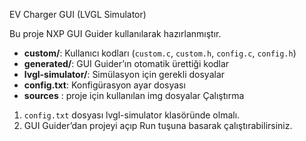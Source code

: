  EV Charger GUI (LVGL Simulator)

Bu proje NXP GUI Guider kullanılarak hazırlanmıştır.  
- **custom/**: Kullanıcı kodları (`custom.c`, `custom.h`, `config.c`, `config.h`)  
- **generated/**: GUI Guider’ın otomatik ürettiği kodlar  
- **lvgl-simulator/**: Simülasyon için gerekli dosyalar  
- **config.txt**: Konfigürasyon ayar dosyası  
- **sources** : proje için kullanılan img dosyalar
Çalıştırma
1. `config.txt` dosyası lvgl-simulator klasöründe olmalı.  
2. GUI Guider’dan projeyi açıp Run tuşuna basarak çalıştırabilirsiniz.
